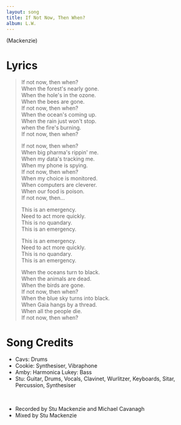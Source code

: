 ```yaml
---
layout: song
title: If Not Now, Then When?
album: L.W.
---
```


(Mackenzie)

# Lyrics

> If not now, then when?  
> When the forest's nearly gone.  
> When the hole's in the ozone.  
> When the bees are gone.  
> If not now, then when?  
> When the ocean's coming up.  
> When the rain just won't stop.  
> when the fire's burning.  
> If not now, then when?  
>  
> If not now, then when?  
> When big pharma's rippin' me.  
> When my data's tracking me.  
> When my phone is spying.  
> If not now, then when?  
> When my choice is monitored.  
> When computers are cleverer.  
> When our food is poison.  
> If not now, then...  
>  
> This is an emergency.  
> Need to act more quickly.  
> This is no quandary.  
> This is an emergency.  
>  
> This is an emergency.  
> Need to act more quickly.  
> This is no quandary.  
> This is an emergency.  
>  
> When the oceans turn to black.  
> When the animals are dead.  
> When the birds are gone.  
> If not now, then when?  
> When the blue sky turns into black.  
> When Gaia hangs by a thread.  
> When all the people die.  
> If not now, then when?  

# Song Credits

* Cavs: Drums
* Cookie: Synthesiser, Vibraphone
* Amby: Harmonica Lukey: Bass
* Stu: Guitar, Drums, Vocals, Clavinet, Wurlitzer, Keyboards, Sitar, Percussion, Synthesiser
<br>

* Recorded by Stu Mackenzie and Michael Cavanagh
* Mixed by Stu Mackenzie

